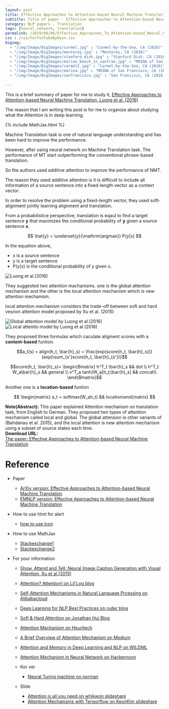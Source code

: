 ```yaml
---
layout: post
title: Effective Approaches to Attention-based Neural Machine Translation
subtitle: Title of paper - Effective Approaches to Attention-based Neural Machine Translation
category: NLP papers - Translation
tags: [neural_network, translation]
permalink: /2019/08/06/Effective_Approaches_To_Attention-based_Neural_Machine_Translation/
css : /css/ForYouTubeByHyun.css
bigimg: 
  - "/img/Image/BigImages/carmel.jpg" : "Carmel-by-the-Sea, CA (2016)"
  - "/img/Image/BigImages/monterey.jpg" : "Monterey, CA (2016)"
  - "/img/Image/BigImages/stanford_dish.jpg" : "Stanford Dish, CA (2016)"
  - "/img/Image/BigImages/marian_beach_in_sanfran.jpg" : "MRINA of San Francisco, CA (2016)"
  - "/img/Image/BigImages/carmel2.jpg" : "Carmel-by-the-Sea, CA (2016)"
  - "/img/Image/BigImages/marina.jpg" : "MRINA of San Francisco, CA (2016)"
  - "/img/Image/BigImages/sanfrancisco.jpg" : "San Francisco, CA (2016)"
  
---
```


This is a brief summary of paper for me to study it, [Effective Approaches to Attention-based Neural Machine Translation, Luong et al. (2016)](https://arxiv.org/abs/1508.04025) 

The reason that I am writing this post is for me to organize about studying what the Attention is in deep learning.

{% include MathJax.html %}

Machine Translation task is one of natural language understanding and has been hard to improve the performance. 

However, after using neural network on Machine Translation task. The performance of MT start outperforming the conventional phrase-based translation.

So the authors used additive attention to improve the performance of NMT. 

The reason they used additive attention is it is difficult to include all information of a source sentence into a fixed-length vector as a context vector.

In order to resolve the problem using a fixed-length vector, they used soft-alignment jointly learning alignment and translation.

From a probabilistice perspective, translation is eqaul to find a target sentence **y** that maximizes the conditional probability of **y** given a source sentence **x**.

$$ \hat{y} = \underset{y}{\mathrm{argmax}} P(y|x) $$

In the equation above,

 - x is a source sentence
 - y is a target sentence
 - P(y\|x) is the conditional probabliity of y given x. 

![Luong et al.(2016)](/img/Image/NaturalLanguageProcessing/NLPLabs/Paper_Investigation/Translation/2019-08-06-Effective_Approaches_To_Attention-based_Neural_Machine_Translation/Neural_Machine_Translation.png)


They suggested two attention machanisms. one is the global attention mechanism and the other is the local attention mechanism which is new attention mechanism. 

local attention mechanism considers the trade-off between soft and hard vesrion attention model proposed by Xu et al. (2015)

![Global attention model by Luong et al.(2016)](/img/Image/NaturalLanguageProcessing/NLPLabs/Paper_Investigation/Translation/2019-08-06-Effective_Approaches_To_Attention-based_Neural_Machine_Translation/Global_Attention_model.png) ![Local attentio model by Luong et al.(2016)](/img/Image/NaturalLanguageProcessing/NLPLabs/Paper_Investigation/Translation/2019-08-06-Effective_Approaches_To_Attention-based_Neural_Machine_Translation/Local_attention_model.png)

They proposed three formulas which caculate aligment scores with a **content-based** funtion. 

$$a_t(s) = align(h_t, \bar{h}_s) = \frac{exp(score(h_t, \bar{h}_s))}{exp(\sum_{s'}score(h_t, \bar{h}_{s'})}$$


$$score(h_t, \bar{h}_s)= \begin{Bmatrix}
    h^T_t \bar{h}_s && dot \\
    h^T_t W_a\bar{h}_s && general \\
    v^T_a tanh(W_a[h_t;\bar{h}_s] && concat\\
    \end{Bmatrix}$$

Another one is a **location-based** funtion

$$ \begin{matrix} a_t = softmax(W_ah_t) && location\end{matrix} $$

<div class="alert alert-info" role="alert"><i class="fa fa-info-circle"></i> <b>Note(Abstract): </b>
This paper explained Attention mechanism on translation task, from English to German. They proposed two types of attention mechanism called local and global. The global attension is other variants of (Bahdanau et al. 2015), and the local attention is new attention mechanism using a subset of source states each time. 
</div>
    
<div class="alert alert-success" role="alert"><i class="fa fa-paperclip fa-lg"></i> <b>Download URL: </b><br>
  <a href="https://arxiv.org/abs/1508.04025">The paper: Effective Approaches to Attention-based Neural Machine Translation</a>
</div>

# Reference 

- Paper 
  - [ArXiv version: Effective Approaches to Attention-based Neural Machine Translation](https://arxiv.org/abs/1508.04025)
  - [EMNLP version: Effective Approaches to Attention-based Neural Machine Translation](https://aclweb.org/anthology/D15-1166)
  
 
- How to use html for alert
  - [how to use icon](http://idratherbewriting.com/documentation-theme-jekyll/mydoc_icons.html)
  
- How to use MathJax
  - [Stackexchange1](https://math.meta.stackexchange.com/questions/5020/mathjax-basic-tutorial-and-quick-reference)
  - [Stackexchange2](https://tex.stackexchange.com/questions/5223/command-for-argmin-or-argmax)
  
- For your information
  - [Show, Attend and Tell: Neural Image Caption Generation with Visual Attention, Xu et al.(2015)](https://arxiv.org/abs/1502.03044)
  - [Attention? Attention! on Lil'Log blog](https://lilianweng.github.io/lil-log/2018/06/24/attention-attention.html)
  - [Self-Attention Mechanisms in Natural Language Prcessing on Alibabacloud](https://www.alibabacloud.com/blog/self-attention-mechanisms-in-natural-language-processing_593968)
  - [Deep Learning for NLP Best Practices on ruder blog](http://ruder.io/deep-learning-nlp-best-practices/index.html#fn2)
  - [Soft & Hard Attention on Jonathan Hui Blog](https://jhui.github.io/2017/03/15/Soft-and-hard-attention/)
  - [Attention Mechanism on Heuritech](https://blog.heuritech.com/2016/01/20/attention-mechanism/)
  - [A Brief Overview of Attention Mechanism on Medium](https://medium.com/syncedreview/a-brief-overview-of-attention-mechanism-13c578ba9129)
  - [Attention and Memory in Deep Learning and NLP on WILDML](http://www.wildml.com/2016/01/attention-and-memory-in-deep-learning-and-nlp/)
  - [Attention Mechanism in Neural Network on Hackernoon](https://hackernoon.com/attention-mechanism-in-neural-network-30aaf5e39512)
  
  
  - Kor ver
    - [Neural Turing machine no norman](https://norman3.github.io/papers/docs/neural_turing_machine.html)
  
  - Slide 
    - [Attention is all you need on whikwon slideshare](https://www.slideshare.net/WhiKwon/attention-mechanism)
    - [Attention Mechanisms with Tensorflow on KeonKim slideshare](https://www.slideshare.net/KeonKim/attention-mechanisms-with-tensorflow)



